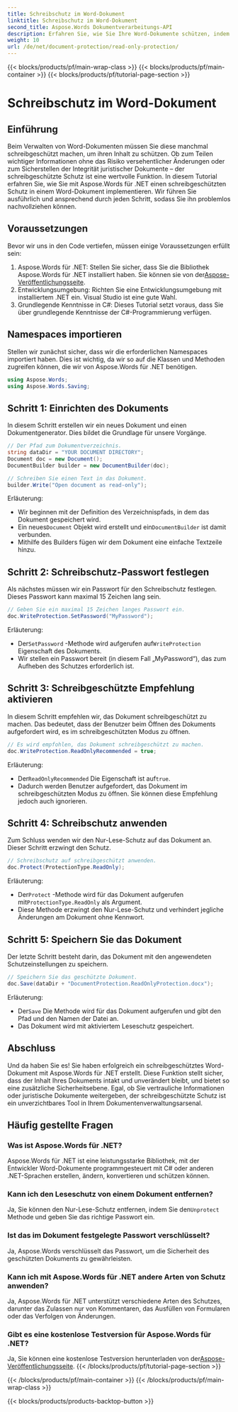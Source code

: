 ```yaml
---
title: Schreibschutz im Word-Dokument
linktitle: Schreibschutz im Word-Dokument
second_title: Aspose.Words Dokumentverarbeitungs-API
description: Erfahren Sie, wie Sie Ihre Word-Dokumente schützen, indem Sie mit Aspose.Words für .NET einen schreibgeschützten Schutz anwenden. Folgen Sie unserer Schritt-für-Schritt-Anleitung.
weight: 10
url: /de/net/document-protection/read-only-protection/
---
```


{{< blocks/products/pf/main-wrap-class >}}
{{< blocks/products/pf/main-container >}}
{{< blocks/products/pf/tutorial-page-section >}}

# Schreibschutz im Word-Dokument

## Einführung

Beim Verwalten von Word-Dokumenten müssen Sie diese manchmal schreibgeschützt machen, um ihren Inhalt zu schützen. Ob zum Teilen wichtiger Informationen ohne das Risiko versehentlicher Änderungen oder zum Sicherstellen der Integrität juristischer Dokumente – der schreibgeschützte Schutz ist eine wertvolle Funktion. In diesem Tutorial erfahren Sie, wie Sie mit Aspose.Words für .NET einen schreibgeschützten Schutz in einem Word-Dokument implementieren. Wir führen Sie ausführlich und ansprechend durch jeden Schritt, sodass Sie ihn problemlos nachvollziehen können.

## Voraussetzungen

Bevor wir uns in den Code vertiefen, müssen einige Voraussetzungen erfüllt sein:

1.  Aspose.Words für .NET: Stellen Sie sicher, dass Sie die Bibliothek Aspose.Words für .NET installiert haben. Sie können sie von der[Aspose-Veröffentlichungsseite](https://releases.aspose.com/words/net/).
2. Entwicklungsumgebung: Richten Sie eine Entwicklungsumgebung mit installiertem .NET ein. Visual Studio ist eine gute Wahl.
3. Grundlegende Kenntnisse in C#: Dieses Tutorial setzt voraus, dass Sie über grundlegende Kenntnisse der C#-Programmierung verfügen.

## Namespaces importieren

Stellen wir zunächst sicher, dass wir die erforderlichen Namespaces importiert haben. Dies ist wichtig, da wir so auf die Klassen und Methoden zugreifen können, die wir von Aspose.Words für .NET benötigen.

```csharp
using Aspose.Words;
using Aspose.Words.Saving;
```

## Schritt 1: Einrichten des Dokuments

In diesem Schritt erstellen wir ein neues Dokument und einen Dokumentgenerator. Dies bildet die Grundlage für unsere Vorgänge.

```csharp
// Der Pfad zum Dokumentverzeichnis.
string dataDir = "YOUR DOCUMENT DIRECTORY";
Document doc = new Document();
DocumentBuilder builder = new DocumentBuilder(doc);

// Schreiben Sie einen Text in das Dokument.
builder.Write("Open document as read-only");
```

Erläuterung:

- Wir beginnen mit der Definition des Verzeichnispfads, in dem das Dokument gespeichert wird.
-  Ein neues`Document` Objekt wird erstellt und ein`DocumentBuilder` ist damit verbunden.
- Mithilfe des Builders fügen wir dem Dokument eine einfache Textzeile hinzu.

## Schritt 2: Schreibschutz-Passwort festlegen

Als nächstes müssen wir ein Passwort für den Schreibschutz festlegen. Dieses Passwort kann maximal 15 Zeichen lang sein.

```csharp
// Geben Sie ein maximal 15 Zeichen langes Passwort ein.
doc.WriteProtection.SetPassword("MyPassword");
```

Erläuterung:

-  Der`SetPassword` -Methode wird aufgerufen auf`WriteProtection` Eigenschaft des Dokuments.
- Wir stellen ein Passwort bereit (in diesem Fall „MyPassword“), das zum Aufheben des Schutzes erforderlich ist.

## Schritt 3: Schreibgeschützte Empfehlung aktivieren

In diesem Schritt empfehlen wir, das Dokument schreibgeschützt zu machen. Das bedeutet, dass der Benutzer beim Öffnen des Dokuments aufgefordert wird, es im schreibgeschützten Modus zu öffnen.

```csharp
// Es wird empfohlen, das Dokument schreibgeschützt zu machen.
doc.WriteProtection.ReadOnlyRecommended = true;
```

Erläuterung:

-  Der`ReadOnlyRecommended` Die Eigenschaft ist auf`true`.
- Dadurch werden Benutzer aufgefordert, das Dokument im schreibgeschützten Modus zu öffnen. Sie können diese Empfehlung jedoch auch ignorieren.

## Schritt 4: Schreibschutz anwenden

Zum Schluss wenden wir den Nur-Lese-Schutz auf das Dokument an. Dieser Schritt erzwingt den Schutz.

```csharp
// Schreibschutz auf schreibgeschützt anwenden.
doc.Protect(ProtectionType.ReadOnly);
```

Erläuterung:

-  Der`Protect` -Methode wird für das Dokument aufgerufen mit`ProtectionType.ReadOnly` als Argument.
- Diese Methode erzwingt den Nur-Lese-Schutz und verhindert jegliche Änderungen am Dokument ohne Kennwort.

## Schritt 5: Speichern Sie das Dokument

Der letzte Schritt besteht darin, das Dokument mit den angewendeten Schutzeinstellungen zu speichern.

```csharp
// Speichern Sie das geschützte Dokument.
doc.Save(dataDir + "DocumentProtection.ReadOnlyProtection.docx");
```

Erläuterung:

-  Der`Save` Die Methode wird für das Dokument aufgerufen und gibt den Pfad und den Namen der Datei an.
- Das Dokument wird mit aktiviertem Leseschutz gespeichert.

## Abschluss

Und da haben Sie es! Sie haben erfolgreich ein schreibgeschütztes Word-Dokument mit Aspose.Words für .NET erstellt. Diese Funktion stellt sicher, dass der Inhalt Ihres Dokuments intakt und unverändert bleibt, und bietet so eine zusätzliche Sicherheitsebene. Egal, ob Sie vertrauliche Informationen oder juristische Dokumente weitergeben, der schreibgeschützte Schutz ist ein unverzichtbares Tool in Ihrem Dokumentenverwaltungsarsenal.

## Häufig gestellte Fragen

### Was ist Aspose.Words für .NET?
Aspose.Words für .NET ist eine leistungsstarke Bibliothek, mit der Entwickler Word-Dokumente programmgesteuert mit C# oder anderen .NET-Sprachen erstellen, ändern, konvertieren und schützen können.

### Kann ich den Leseschutz von einem Dokument entfernen?
 Ja, Sie können den Nur-Lese-Schutz entfernen, indem Sie den`Unprotect` Methode und geben Sie das richtige Passwort ein.

### Ist das im Dokument festgelegte Passwort verschlüsselt?
Ja, Aspose.Words verschlüsselt das Passwort, um die Sicherheit des geschützten Dokuments zu gewährleisten.

### Kann ich mit Aspose.Words für .NET andere Arten von Schutz anwenden?
Ja, Aspose.Words für .NET unterstützt verschiedene Arten des Schutzes, darunter das Zulassen nur von Kommentaren, das Ausfüllen von Formularen oder das Verfolgen von Änderungen.

### Gibt es eine kostenlose Testversion für Aspose.Words für .NET?
 Ja, Sie können eine kostenlose Testversion herunterladen von der[Aspose-Veröffentlichungsseite](https://releases.aspose.com/).
{{< /blocks/products/pf/tutorial-page-section >}}

{{< /blocks/products/pf/main-container >}}
{{< /blocks/products/pf/main-wrap-class >}}

{{< blocks/products/products-backtop-button >}}
